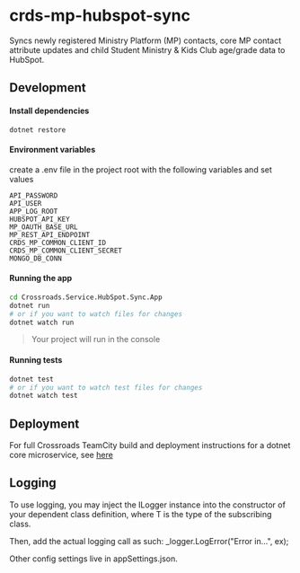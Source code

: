 # crds-mp-hubspot-sync

Syncs newly registered Ministry Platform (MP) contacts, core MP contact attribute updates and child Student Ministry & Kids Club age/grade data to HubSpot.

## Development

#### Install dependencies

```
dotnet restore
```

#### Environment variables

create a .env file in the project root with the following variables and set
values

```
API_PASSWORD
API_USER
APP_LOG_ROOT
HUBSPOT_API_KEY
MP_OAUTH_BASE_URL
MP_REST_API_ENDPOINT
CRDS_MP_COMMON_CLIENT_ID
CRDS_MP_COMMON_CLIENT_SECRET
MONGO_DB_CONN
```

#### Running the app

```sh
cd Crossroads.Service.HubSpot.Sync.App
dotnet run
# or if you want to watch files for changes
dotnet watch run
```

> Your project will run in the console

#### Running tests

```sh
dotnet test
# or if you want to watch test files for changes
dotnet watch test
```

## Deployment

For full Crossroads TeamCity build and deployment instructions for a dotnet core microservice, see [here](https://docs.google.com/document/d/1OVWprEJyscCx8dxtyYjNNkBEcwWWiLZOtG8W7f-Bai0)

## Logging

To use logging, you may inject the ILogger<T> instance into the constructor of your dependent class definition, where T is the type of the subscribing class.

Then, add the actual logging call as such: _logger.LogError("Error in...", ex);

Other config settings live in appSettings.json.
